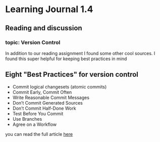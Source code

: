 # Learning Journal 1.4
## Reading and discussion
### topic: Version Control

In addition to our reading assignment I found some other cool sources. 
I found this super helpful for keeping best practices in mind

## Eight "Best Practices" for version control

- Commit logical changesets (atomic commits)
- Commit Early, Commit Often
- Write Reasonable Commit Messages
- Don’t Commit Generated Sources
- Don’t Commit Half-Done Work
- Test Before You Commit
- Use Branches
- Agree on a Workflow

you can read the full article [here](https://ruleoftech.com/2019/best-practices-for-version-control-in-8-steps)
